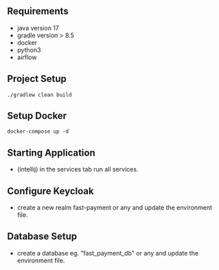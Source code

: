 ## Requirements
- java version 17
- gradle version > 8.5
- docker
- python3
- airflow

## Project Setup

    ./gradlew clean build

## Setup Docker

    docker-compose up -d

## Starting Application

- (intellij) in the services tab run all services.

## Configure Keycloak
- create a new realm fast-payment or any and update the environment file.

## Database Setup
- create a database eg. "fast_payment_db" or any and update the environment file.